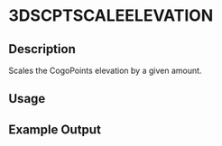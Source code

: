 # 3DSCPTSCALEELEVATION

## Description

Scales the CogoPoints elevation by a given amount.

## Usage

## Example Output
```
```
